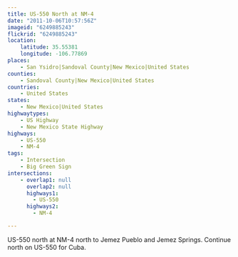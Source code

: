 ```yaml
---
title: US-550 North at NM-4
date: "2011-10-06T10:57:56Z"
imageid: "6249885243"
flickrid: "6249885243"
location:
    latitude: 35.55381
    longitude: -106.77869
places:
    - San Ysidro|Sandoval County|New Mexico|United States
counties:
    - Sandoval County|New Mexico|United States
countries:
    - United States
states:
    - New Mexico|United States
highwaytypes:
    - US Highway
    - New Mexico State Highway
highways:
    - US-550
    - NM-4
tags:
    - Intersection
    - Big Green Sign
intersections:
    - overlap1: null
      overlap2: null
      highways1:
        - US-550
      highways2:
        - NM-4

---
```

US-550 north at NM-4 north to Jemez Pueblo and Jemez Springs.  Continue north on US-550 for Cuba.